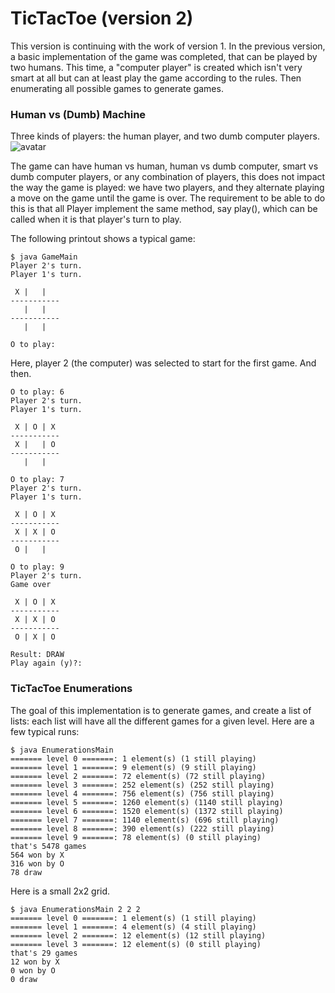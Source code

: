 # TicTacToe (version 2)

This version is continuing with the work of version 1. In the previous version, a basic implementation of the game was completed, that can be played by two humans. This time, a "computer player" is created which isn't very smart at all but can at least play the game according to the rules. Then enumerating all possible games to generate games.

### Human vs (Dumb) Machine
Three kinds of players: the human player, and two dumb computer players.
![avatar](/images/players.png)

The game can have human vs human, human vs dumb computer, smart vs dumb computer players, or any combination of players, this does not impact the way the game is played: we have two players, and they alternate playing a move on the game until the game is over. The requirement to be able to do this is that all Player implement the same method, say play(), which can be called when it is that player's turn to play.

The following printout shows a typical game:

```
$ java GameMain
Player 2's turn.
Player 1's turn.

 X |   |
-----------
   |   |
-----------
   |   |

O to play:
```
Here, player 2 (the computer) was selected to start for the first game.
And then.

```
O to play: 6
Player 2's turn.
Player 1's turn.

 X | O | X
-----------
 X |   | O
-----------
   |   |

O to play: 7
Player 2's turn.
Player 1's turn.

 X | O | X
-----------
 X | X | O
-----------
 O |   |

O to play: 9
Player 2's turn.
Game over

 X | O | X
-----------
 X | X | O
-----------
 O | X | O

Result: DRAW
Play again (y)?:
```

### TicTacToe Enumerations
The goal of this implementation is to generate games, and create a list of lists: each list will have all the different games for a given level.
Here are a few typical runs:

```
$ java EnumerationsMain
======= level 0 =======: 1 element(s) (1 still playing)
======= level 1 =======: 9 element(s) (9 still playing)
======= level 2 =======: 72 element(s) (72 still playing)
======= level 3 =======: 252 element(s) (252 still playing)
======= level 4 =======: 756 element(s) (756 still playing)
======= level 5 =======: 1260 element(s) (1140 still playing)
======= level 6 =======: 1520 element(s) (1372 still playing)
======= level 7 =======: 1140 element(s) (696 still playing)
======= level 8 =======: 390 element(s) (222 still playing)
======= level 9 =======: 78 element(s) (0 still playing)
that's 5478 games
564 won by X
316 won by O
78 draw
```

Here is a small 2x2 grid.

```
$ java EnumerationsMain 2 2 2
======= level 0 =======: 1 element(s) (1 still playing)
======= level 1 =======: 4 element(s) (4 still playing)
======= level 2 =======: 12 element(s) (12 still playing)
======= level 3 =======: 12 element(s) (0 still playing)
that's 29 games
12 won by X
0 won by O
0 draw
```